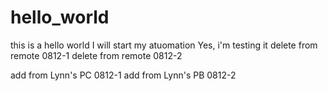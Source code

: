 # hello_world
this is a hello world
I will start my atuomation
Yes, i'm testing it
delete from remote 0812-1
delete from remote 0812-2


add from Lynn's PC 0812-1
add from Lynn's PB 0812-2

